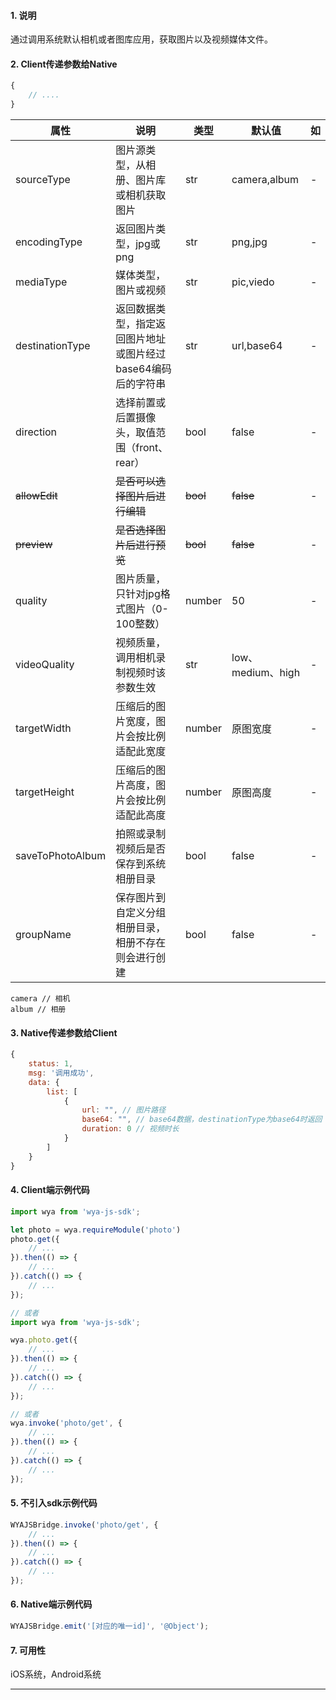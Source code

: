 #### 1. 说明

通过调用系统默认相机或者图库应用，获取图片以及视频媒体文件。

#### 2. Client传递参数给Native

```javascript
{
	// ....
}
```

属性 | 说明 | 类型 | 默认值 | 如
---|---|---|---|---
sourceType | 图片源类型，从相册、图片库或相机获取图片 | str | camera,album | -
encodingType | 返回图片类型，jpg或png | str | png,jpg | -
mediaType | 媒体类型，图片或视频 | str | pic,viedo | -
destinationType | 返回数据类型，指定返回图片地址或图片经过base64编码后的字符串 | str | url,base64 | -
direction | 选择前置或后置摄像头，取值范围（front、rear）| bool | false | -
~~allowEdit~~ | ~~是否可以选择图片后进行编辑~~| ~~bool~~ | ~~false~~ | -
~~preview~~ | ~~是否选择图片后进行预览~~ | ~~bool~~ | ~~false~~ | -
quality | 图片质量，只针对jpg格式图片（0-100整数） | number | 50 | -
videoQuality | 视频质量，调用相机录制视频时该参数生效 | str | low、medium、high | -
targetWidth | 压缩后的图片宽度，图片会按比例适配此宽度 | number | 原图宽度 | -
targetHeight | 压缩后的图片高度，图片会按比例适配此高度 | number | 原图高度 | -
saveToPhotoAlbum | 拍照或录制视频后是否保存到系统相册目录 | bool | false | -
groupName | 保存图片到自定义分组相册目录，相册不存在则会进行创建 | bool | false | -

```
camera // 相机
album // 相册
```

#### 3. Native传递参数给Client

```javascript
{
	status: 1,
	msg: '调用成功',
	data: {
		list: [
			{
				url: "", // 图片路径
				base64: "", // base64数据，destinationType为base64时返回
				duration: 0 // 视频时长
			}
		]
	}
}
```

#### 4. Client端示例代码

```javascript
import wya from 'wya-js-sdk';

let photo = wya.requireModule('photo')
photo.get({
	// ...
}).then(() => {
	// ...
}).catch(() => {
	// ...
});

// 或者
import wya from 'wya-js-sdk';

wya.photo.get({
	// ...
}).then(() => {
	// ...
}).catch(() => {
	// ...
});

// 或者
wya.invoke('photo/get', {
	// ...
}).then(() => {
	// ...
}).catch(() => {
	// ...
});
```

#### 5. 不引入sdk示例代码

```javascript
WYAJSBridge.invoke('photo/get', {
	// ...
}).then(() => {
	// ...
}).catch(() => {
	// ...
});
```

#### 6. Native端示例代码

```javascript
WYAJSBridge.emit('[对应的唯一id]', '@Object');
```

#### 7. 可用性

iOS系统，Android系统

---------

